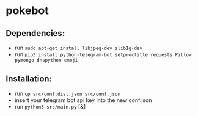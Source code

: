 # pokebot

## Dependencies:
  * run `sudo apt-get install libjpeg-dev zlib1g-dev`
  * run `pip3 install python-telegram-bot setproctitle requests Pillow pymongo dnspython emoji`

## Installation:
  * run `cp src/conf.dist.json src/conf.json`
  * insert your telegram bot api key into the new conf.json
  * run `python3 src/main.py` [&]
